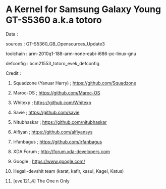 A Kernel for Samsung Galaxy Young GT-S5360 a.k.a totoro
=======================================================


Data :


sources : GT-S5360_GB_Opensources_Update3

toolchain : arm-2010q1-188-arm-none-eabi-i686-pc-linux-gnu

defconfig : bcm21553_totoro_evek_defconfig


Credit :


1. Squadzone (Yanuar Harry) ; https://github.com/Squadzone

2. Maroc-OS ; https://github.com/Maroc-OS

3. Whitexp ; https://github.com/Whitexp

4. Savie ; https://github.com/savie

5. Nitubhaskar ; https://github.com/nitubhaskar

6. Alfiyan ; https://github.com/alfiyansys

7. Irfanbagus ; https://github.com/irfanbagus

8. XDA Forum ; http://forum.xda-developers.com

9. Google ; https://www.google.com/

10. illegall-devshit team (karat, kafir, kasul, Kagel, Katus)

11. [eve.121_4] The One n Only
